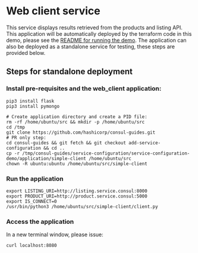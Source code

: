 # Web client service

This service displays results retrieved from the products and listing API. This application will be automatically deployed by the terraform code in this demo, please see the [README for running the demo](terraform/aws/README.md). The application can also be deployed as a standalone service for testing, these steps are provided below.

## Steps for standalone deployment

### Install pre-requisites and the web_client application:
```
pip3 install flask
pip3 install pymongo

# Create application directory and create a PID file:
rm -rf /home/ubuntu/src && mkdir -p /home/ubuntu/src
cd /tmp
git clone https://github.com/hashicorp/consul-guides.git
# PR only step:
cd consul-guides && git fetch && git checkout add-service-configuration && cd ..
cp -r /tmp/consul-guides/service-configuration/service-configuration-demo/application/simple-client /home/ubuntu/src
chown -R ubuntu:ubuntu /home/ubuntu/src/simple-client
```

### Run the application
```
export LISTING_URI=http://listing.service.consul:8000
export PRODUCT_URI=http://product.service.consul:5000
export IS_CONNECT=0
/usr/bin/python3 /home/ubuntu/src/simple-client/client.py
```

### Access the application
In a new terminal window, please issue:
```
curl localhost:8080
```
